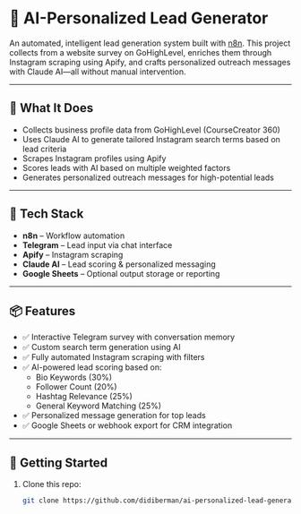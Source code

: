 # 🤖 AI-Personalized Lead Generator

An automated, intelligent lead generation system built with [n8n](https://n8n.io). This project collects from a website survey on GoHighLevel, enriches them through Instagram scraping using Apify, and crafts personalized outreach messages with Claude AI—all without manual intervention.

---

## 🧠 What It Does

- Collects business profile data from GoHighLevel (CourseCreator 360)
- Uses Claude AI to generate tailored Instagram search terms based on lead criteria
- Scrapes Instagram profiles using Apify
- Scores leads with AI based on multiple weighted factors
- Generates personalized outreach messages for high-potential leads

---

## 🔧 Tech Stack

- **n8n** – Workflow automation
- **Telegram** – Lead input via chat interface
- **Apify** – Instagram scraping
- **Claude AI** – Lead scoring & personalized messaging
- **Google Sheets** – Optional output storage or reporting

---

## 📦 Features

- ✅ Interactive Telegram survey with conversation memory
- ✅ Custom search term generation using AI
- ✅ Fully automated Instagram scraping with filters
- ✅ AI-powered lead scoring based on:
  - Bio Keywords (30%)
  - Follower Count (20%)
  - Hashtag Relevance (25%)
  - General Keyword Matching (25%)
- ✅ Personalized message generation for top leads
- ✅ Google Sheets or webhook export for CRM integration

---

## 🚀 Getting Started

1. Clone this repo:
   ```bash
   git clone https://github.com/didiberman/ai-personalized-lead-generator.git
